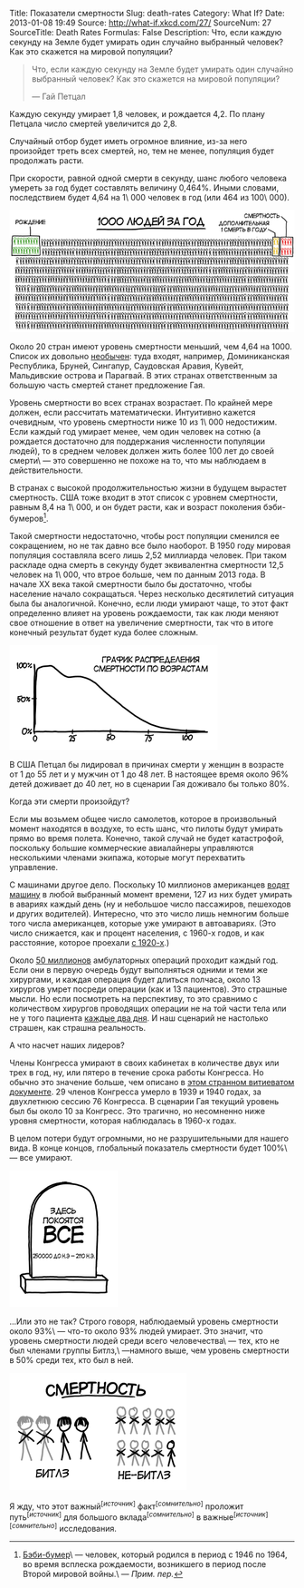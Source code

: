 Title: Показатели смертности
Slug: death-rates
Category: What If?
Date: 2013-01-08 19:49
Source: http://what-if.xkcd.com/27/
SourceNum: 27
SourceTitle: Death Rates
Formulas: False
Description: Что, если каждую секунду на Земле будет умирать один случайно выбранный человек? Как это скажется на мировой популяции?

> Что, если каждую секунду на Земле будет умирать один случайно выбранный человек? Как это скажется на мировой популяции?
>
> — Гай Петцал

Каждую секунду умирает 1,8 человек, и рождается 4,2. По плану Петцала число смертей увеличится до 2,8.

Случайный отбор будет иметь огромное влияние, из-за него произойдет треть всех смертей, но, тем не менее, популяция будет продолжать расти.

При скорости, равной одной смерти в секунду, шанс любого человека умереть за год будет составлять величину 0,464%. Иными словами, последствием будет 4,64 на 1\ 000 человек в год (или 464 из 100\ 000).

![](/uploads/027-death-rates/death_comparison_ru.png "тысяча человек, 19 из которых недавно родилась, а 12\ — недавно умерли")

Около 20 стран имеют уровень смертности меньший, чем 4,64 на 1000. Список их довольно [необычен](https://www.cia.gov/library/publications/the-world-factbook/rankorder/2066rank.html): туда входят, например, Доминиканская Республика, Бруней, Сингапур, Саудовская Аравия, Кувейт, Мальдивские острова и Парагвай. В этих странах ответственным за большую часть смертей станет предложение Гая.

Уровень смертности во всех странах возрастает. По крайней мере должен, если рассчитать математически. Интуитивно кажется очевидным, что уровень смертности ниже 10 из 1\ 000 недостижим. Если каждый год умирает менее, чем один человек на сотню (а рождается достаточно для поддержания численности популяции людей), то в среднем человек должен жить более 100 лет до своей смерти\ — это совершенно не похоже на то, что мы наблюдаем в действительности.

В странах с высокой продолжительностью жизни в будущем вырастет смертность. США тоже входит в этот список с уровнем смертности, равным 8,4 на 1\ 000, и он будет расти, как и возраст поколения бэби-бумеров[^1].

Такой смертности недостаточно, чтобы рост популяции сменился ее сокращением, но не так давно все было наоборот. В 1950 году мировая популяция составляла всего лишь 2,52 миллиарда человек. При таком раскладе одна смерть в секунду будет эквивалентна смертности 12,5 человек на 1\ 000, что втрое больше, чем по данным 2013 года. В начале XX века такой смертности было бы достаточно, чтобы население начало сокращаться. Через несколько десятилетий ситуация была бы аналогичной. Конечно, если люди умирают чаще, то этот факт определенно влияет на уровень рождаемости, так как люди меняют свое отношение в ответ на увеличение смертности, так что в итоге конечный результат будет куда более сложным.

![](/uploads/027-death-rates/death_graph_ru.png "график, показывающий, что смерть от естественных причин будет доминировать у младенцев и пенсионеров, в то время как смерть от сценария петцала доминировала бы в других случаях")

В США Петцал бы лидировал в причинах смерти у женщин в возрасте от 1 до 55 лет и у мужчин от 1 до 48 лет. В настоящее время около 96% детей доживает до 40 лет, но в сценарии Гая доживало бы только 80%.

Когда эти смерти произойдут?

Если мы возьмем общее число самолетов, которое в произвольный момент находятся в воздухе, то есть шанс, что пилоты будут умирать прямо во время полета. Конечно, такой случай не будет катастрофой, поскольку большие коммерческие авиалайнеры управляются несколькими членами экипажа, которые могут перехватить управление.

С машинами другое дело. Поскольку 10 миллионов американцев [водят машину](/robot-apocalypse/) в любой выбранный момент времени, 127 из них будет умирать в авариях каждый день (ну и небольшое число пассажиров, пешеходов и других водителей). Интересно, что это число лишь немногим больше того числа американцев, которые уже умирают в автоавариях. (Это число снижается, как и процент населения, с 1960-х годов, и как расстояние, которое проехали [с 1920-х](http://www.saferoads.org/federal/2004/TrafficFatalities1899-2003.pdf).)

Около [50 миллионов](http://www.cdc.gov/nchs/data/nhsr/nhsr011.pdf) амбулаторных операций проходит каждый год. Если они в первую очередь будут выполняться одними и теми же хирургами, и каждая операция будет длиться полчаса, около 13 хирургов умрет посреди операции (как и 13 пациентов). Это страшные мысли. Но если посмотреть на перспективу, то это сравнимо с количеством хирургов проводящих операции не на той части тела или не у того пациента [каждые два дня](http://www.cnn.com/2011/HEALTH/04/28/ep.wrong.side.surgery/index.html). И наш сценарий не настолько страшен, как страшна реальность.

А что насчет наших лидеров?

Члены Конгресса умирают в своих кабинетах в количестве двух или трех в год, ну, или пятеро в течение срока работы Конгресса. Но обычно это значение больше, чем описано в [этом странном витиеватом документе](http://home.gwu.edu/~forrest/fmdeathincongressps.pdf). 29 членов Конгресса умерло в 1939 и 1940 годах, за двухлетнюю сессию 76 Конгресса. В сценарии Гая текущий уровень был бы около 10 за Конгресс. Это трагично, но несомненно ниже уровня смертности, которая наблюдалась в 1960-х годах.

В целом потери будут огромными, но не разрушительными для нашего вида. В конце концов, глобальный показатель смертности будет 100%\ — все умирают.

![](/uploads/027-death-rates/death_everyone_ru.png "все умирают в конце концов, так что давайте сэкономим деньги и будем лежать под одним надгробным камнем")

…Или это не так? Строго говоря, наблюдаемый уровень смертности около 93%\ — что-то около 93% людей умирает. Это значит, что уровень смертности людей среди всего человечества\ — тех, кто не был членами группы Битлз,\ —намного выше, чем уровень смертности в 50% среди тех, кто был в ней.

![](/uploads/027-death-rates/death_beatles_ru.png "битлз избегают смерти более умело, чем не-битлз")

Я жду, что этот важный<sup>[_источник_]</sup> факт<sup>[_сомнительно_]</sup> проложит путь<sup>[_источник_]</sup> для большого вклада<sup>[_сомнительно_]</sup> в важные<sup>[_источник_][_сомнительно_]</sup> исследования.

[^1]: [Бэби-бумер](http://en.wikipedia.org/wiki/Baby_boomer)\ — человек, который родился в период с 1946 по 1964, во время всплеска рождаемости, возникшего в период после Второй мировой войны.\ — *Прим. пер.*
